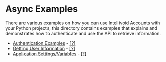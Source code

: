 # Async Examples

There are various examples on how you can use Intellivoid Accounts with your Python
projects, this directory contains examples that explains and demonstrates how
to authenticate and use the API to retrieve information.

 - [Authentication Examples](aio/authentication) - [[?]](aio/authentication/README.md)
 - [Getting User Information](aio/user_information) - [[?]](aio/sync_settings/README.md)
 - [Application Settings/Variables](aio/sync_settings) - [[?]](aio/sync_settings/README.md)